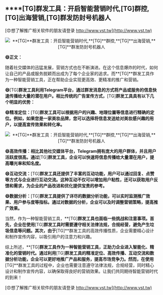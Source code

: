 ## ****[TG]**群发工具：开启智能营销时代,**[TG]**群控,**[TG]**出海营销,**[TG]**群发防封号机器人**

[😍想了解推广相关软件的朋友请登录 http://www.vst.tw](http://www.vst.tw)

 <center><img src="https://vst.tw/MP4/tuiguang/png/7.png" alt="**[TG]**群发工具：开启智能营销时代,**[TG]**群控,**[TG]**出海营销,**[TG]**群发防封号机器人"></center>

**😄正文：**

随着社交媒体的迅猛发展，营销方式也在不断演进。在这个信息爆炸的时代，如何让自己的产品或服务脱颖而出成为了每个企业家的追求。而**[TG]**群发工具作为一种智能营销工具，正在帮助企业实现更高效、更精准的推广和营销。

**😄**[TG]**群发工具利用Telegram平台，通过群发消息的方式将产品或服务的信息快速传播给大量的潜在用户。相比传统的广告宣传方式，**[TG]**群发工具具有以下几个明显的优势：**

**😄精准定位：**[TG]**群发工具可以根据用户的兴趣、地理位置等信息进行精确的定位。例如，如果您是一家美妆品牌，您可以选择将信息发送给对美妆感兴趣的用户，以提高宣传效果和转化率。**

 <center><img src="https://vst.tw/MP4/tuiguang/png/7.png" alt="**[TG]**群发工具：开启智能营销时代,**[TG]**群控,**[TG]**出海营销,**[TG]**群发防封号机器人"></center>

**😄高效传播：相比其他社交媒体平台，Telegram拥有庞大的用户群体，并且用户活跃度很高。通过**[TG]**群发工具，企业可以快速将信息传播给大量潜在用户，提高曝光率和知名度。**

**😄互动交流：**[TG]**群发工具还提供了丰富的互动功能，用户可以通过回复、点赞等方式与企业进行互动交流。这种互动不仅可以增加用户粘性，还可以获取用户反馈和需求，为企业的产品改进和优化提供宝贵的参考。**

**😄数据分析：**[TG]**群发工具提供了详尽的数据分析功能，可以实时监测推广效果、用户参与度等指标。通过对数据的分析，企业可以及时调整营销策略，提高推广效果。**

当然，作为一种智能营销工具，**[TG]**群发工具也面临一些挑战和注意事项。首先，企业在使用**[TG]**群发工具时需要遵守相关法律法规，合规经营，避免产生垃圾信息等问题。其次，由于**[TG]**群发工具的高效传播性质，企业需要精心设计和制作宣传内容，以吸引用户的注意力和兴趣。

综上所述，**[TG]**群发工具作为一种智能营销工具，正助力企业进入智能化、精准化的营销时代。通过利用**[TG]**群发工具的精准定位、高效传播、互动交流和数据分析功能，企业可以更好地推广产品和服务，提高市场竞争力。然而，在使用**[TG]**群发工具的过程中，企业也需要注意遵守法律法规，合规经营，同时精心设计和制作宣传内容，以确保取得良好的营销效果。让我们共同期待智能营销时代的到来！

[😍想了解推广相关软件的朋友请登录 http://www.vst.tw](http://www.vst.tw)



